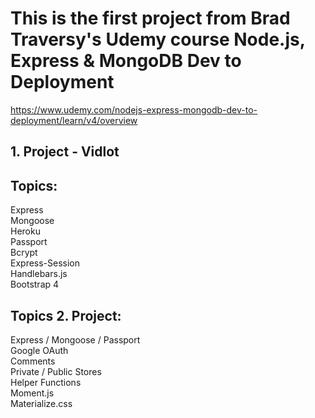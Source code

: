 # This is the first project from Brad Traversy's Udemy course Node.js, Express & MongoDB Dev to Deployment

https://www.udemy.com/nodejs-express-mongodb-dev-to-deployment/learn/v4/overview

## 1. Project - Vidlot 
## Topics:
Express  
Mongoose  
Heroku  
Passport  
Bcrypt  
Express-Session  
Handlebars.js  
Bootstrap 4   

## Topics 2. Project:
Express / Mongoose / Passport  
Google OAuth  
Comments  
Private / Public Stores  
Helper Functions  
Moment.js  
Materialize.css  